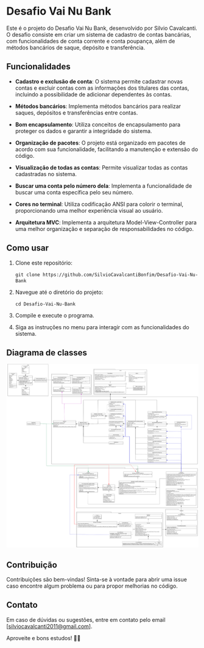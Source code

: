 # Desafio Vai Nu Bank

Este é o projeto do Desafio Vai Nu Bank, desenvolvido por Silvio Cavalcanti. O desafio consiste em criar um sistema de cadastro de contas bancárias, com funcionalidades de conta corrente e conta poupança, além de métodos bancários de saque, depósito e transferência.

## Funcionalidades

- **Cadastro e exclusão de conta**: O sistema permite cadastrar novas contas e excluir contas com as informações dos titulares das contas, incluindo a possibilidade de adicionar dependentes às contas.

- **Métodos bancários**: Implementa métodos bancários para realizar saques, depósitos e transferências entre contas.

- **Bom encapsulamento**: Utiliza conceitos de encapsulamento para proteger os dados e garantir a integridade do sistema.

- **Organização de pacotes**: O projeto está organizado em pacotes de acordo com sua funcionalidade, facilitando a manutenção e extensão do código.

- **Visualização de todas as contas**: Permite visualizar todas as contas cadastradas no sistema.

- **Buscar uma conta pelo número dela**: Implementa a funcionalidade de buscar uma conta específica pelo seu número.

- **Cores no terminal**: Utiliza codificação ANSI para colorir o terminal, proporcionando uma melhor experiência visual ao usuário.

- **Arquitetura MVC**: Implementa a arquitetura Model-View-Controller para uma melhor organização e separação de responsabilidades no código.

## Como usar

1. Clone este repositório:
   ```
   git clone https://github.com/SilvioCavalcantiBonfim/Desafio-Vai-Nu-Bank
   ```
2. Navegue até o diretório do projeto:
   ```
   cd Desafio-Vai-Nu-Bank
   ```
3. Compile e execute o programa.

4. Siga as instruções no menu para interagir com as funcionalidades do sistema.

## Diagrama de classes

![DiagramaDeClasses](https://raw.githubusercontent.com/SilvioCavalcantiBonfim/Desafio-Vai-Nu-Bank/0.1.0/doc/Main.png)

## Contribuição

Contribuições são bem-vindas! Sinta-se à vontade para abrir uma issue caso encontre algum problema ou para propor melhorias no código.

## Contato

Em caso de dúvidas ou sugestões, entre em contato pelo email [silviocavalcanti2011@gmail.com].

Aproveite e bons estudos! 🚀🌟